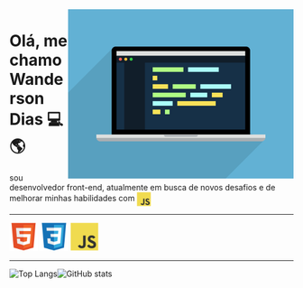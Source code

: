 <img src="banner.gif" width="400px" align="right">

# Olá, me chamo Wanderson Dias 💻🌎

sou desenvolvedor front-end, atualmente em busca de novos desafios e de melhorar minhas habilidades com 
<img src="https://github.com/devicons/devicon/blob/master/icons/javascript/javascript-original.svg" width="25px" align="center" alt="JS">

---

<div>

  <img src="https://github.com/devicons/devicon/blob/master/icons/html5/html5-original.svg" alt="html" width="50px">
  
  <img src="https://github.com/devicons/devicon/blob/master/icons/css3/css3-original.svg" alt="css" width="50px">
  
  <img src="https://github.com/devicons/devicon/blob/master/icons/javascript/javascript-original.svg" alt="js" width="50px">

</div>

---

<div >

  <img src="https://github-readme-stats.vercel.app/api/top-langs/?username=WandersonDI&langs_count=8&theme=dark" alt="Top Langs" align="left">

  <img src="https://github-readme-stats.vercel.app/api?username=WandersonDI&show_icons=true&theme=dark" alt="GitHub stats">

</div>



